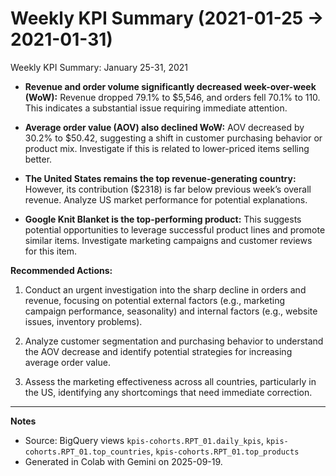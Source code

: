 # Weekly KPI Summary (2021-01-25 → 2021-01-31)

Weekly KPI Summary: January 25-31, 2021

* **Revenue and order volume significantly decreased week-over-week (WoW):** Revenue dropped 79.1% to $5,546, and orders fell 70.1% to 110. This indicates a substantial issue requiring immediate attention.

* **Average order value (AOV) also declined WoW:** AOV decreased by 30.2% to $50.42, suggesting a shift in customer purchasing behavior or product mix.  Investigate if this is related to lower-priced items selling better.

* **The United States remains the top revenue-generating country:**  However, its contribution ($2318) is far below previous week’s overall revenue. Analyze US market performance for potential explanations.

* **Google Knit Blanket is the top-performing product:** This suggests potential opportunities to leverage successful product lines and promote similar items.  Investigate marketing campaigns and customer reviews for this item.

**Recommended Actions:**

1. Conduct an urgent investigation into the sharp decline in orders and revenue, focusing on potential external factors (e.g., marketing campaign performance, seasonality) and internal factors (e.g., website issues, inventory problems).

2. Analyze customer segmentation and purchasing behavior to understand the AOV decrease and identify potential strategies for increasing average order value.

3.  Assess the marketing effectiveness across all countries, particularly in the US, identifying any shortcomings that need immediate correction.


---

**Notes**
- Source: BigQuery views `kpis-cohorts.RPT_01.daily_kpis`, `kpis-cohorts.RPT_01.top_countries`, `kpis-cohorts.RPT_01.top_products`
- Generated in Colab with Gemini on 2025-09-19.
